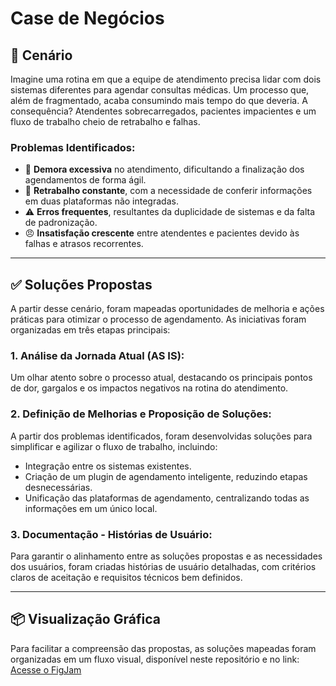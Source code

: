# Case de Negócios

## 📍 **Cenário**

Imagine uma rotina em que a equipe de atendimento precisa lidar com dois sistemas diferentes para agendar consultas médicas. Um processo que, além de fragmentado, acaba consumindo mais tempo do que deveria. A consequência? Atendentes sobrecarregados, pacientes impacientes e um fluxo de trabalho cheio de retrabalho e falhas.

### Problemas Identificados:

* 🚨 **Demora excessiva** no atendimento, dificultando a finalização dos agendamentos de forma ágil.
* 🔄 **Retrabalho constante**, com a necessidade de conferir informações em duas plataformas não integradas.
* ⚠️ **Erros frequentes**, resultantes da duplicidade de sistemas e da falta de padronização.
* 😠 **Insatisfação crescente** entre atendentes e pacientes devido às falhas e atrasos recorrentes.

---

## ✅ **Soluções Propostas**

A partir desse cenário, foram mapeadas oportunidades de melhoria e ações práticas para otimizar o processo de agendamento. As iniciativas foram organizadas em três etapas principais:

### 1. **Análise da Jornada Atual (AS IS):**

Um olhar atento sobre o processo atual, destacando os principais pontos de dor, gargalos e os impactos negativos na rotina do atendimento.

### 2. **Definição de Melhorias e Proposição de Soluções:**

A partir dos problemas identificados, foram desenvolvidas soluções para simplificar e agilizar o fluxo de trabalho, incluindo:

* Integração entre os sistemas existentes.
* Criação de um plugin de agendamento inteligente, reduzindo etapas desnecessárias.
* Unificação das plataformas de agendamento, centralizando todas as informações em um único local.

### 3. **Documentação - Histórias de Usuário:**

Para garantir o alinhamento entre as soluções propostas e as necessidades dos usuários, foram criadas histórias de usuário detalhadas, com critérios claros de aceitação e requisitos técnicos bem definidos.

---

## 📦 **Visualização Gráfica**

Para facilitar a compreensão das propostas, as soluções mapeadas foram organizadas em um fluxo visual, disponível neste repositório e no link: [Acesse o FigJam](https://www.figma.com/board/FcECKkUNoVZiEbi5s4hoF1/Case-de-Neg%C3%B3cios?node-id=12-855&t=fDG2VfGv3iTY7G6a-0)
